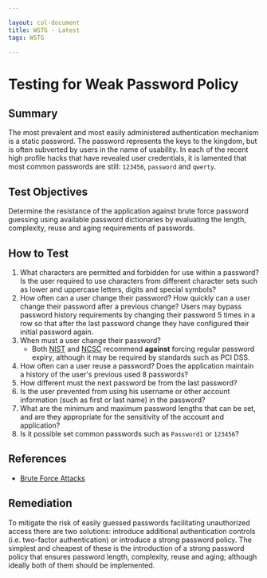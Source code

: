 ```yaml
---

layout: col-document
title: WSTG - Latest
tags: WSTG

---
```

# Testing for Weak Password Policy

## Summary

The most prevalent and most easily administered authentication mechanism is a static password. The password represents the keys to the kingdom, but is often subverted by users in the name of usability. In each of the recent high profile hacks that have revealed user credentials, it is lamented that most common passwords are still: `123456`, `password` and `qwerty`.

## Test Objectives

Determine the resistance of the application against brute force password guessing using available password dictionaries by evaluating the length, complexity, reuse and aging requirements of passwords.

## How to Test

1. What characters are permitted and forbidden for use within a password? Is the user required to use characters from different character sets such as lower and uppercase letters, digits and special symbols?
2. How often can a user change their password? How quickly can a user change their password after a previous change? Users may bypass password history requirements by changing their password 5 times in a row so that after the last password change they have configured their initial password again.
3. When must a user change their password?
    - Both [NIST](https://pages.nist.gov/800-63-3/sp800-63b.html#memsecretver) and [NCSC](https://www.ncsc.gov.uk/collection/passwords/updating-your-approach#PasswordGuidance:UpdatingYourApproach-Don'tenforceregularpasswordexpiry) recommend **against** forcing regular password expiry, although it may be required by standards such as PCI DSS.
4. How often can a user reuse a password? Does the application maintain a history of the user's previous used 8 passwords?
5. How different must the next password be from the last password?
6. Is the user prevented from using his username or other account information (such as first or last name) in the password?
7. What are the minimum and maximum password lengths that can be set, and are they appropriate for the sensitivity of the account and application?
8. Is it possible set common passwords such as `Password1` or `123456`?

## References

- [Brute Force Attacks](https://owasp.org/www-community/attacks/Brute_force_attack)

## Remediation

To mitigate the risk of easily guessed passwords facilitating unauthorized access there are two solutions: introduce additional authentication controls (i.e. two-factor authentication) or introduce a strong password policy. The simplest and cheapest of these is the introduction of a strong password policy that ensures password length, complexity, reuse and aging; although ideally both of them should be implemented.
